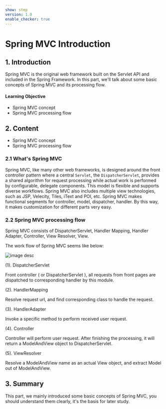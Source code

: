 ```yaml
---
show: step
version: 1.0
enable_checker: true
---
```

# Spring MVC Introduction

## 1. Introduction

Spring MVC is the original web framework built on the Servlet API and included in the Spring Framework. In this part, we'll talk about some basic concepts of Spring MVC and its processing flow.

#### Learning Objective

- Spring MVC concept
- Spring MVC processing flow

## 2. Content

- Spring MVC concept
- Spring MVC processing flow

### 2.1 What's Spring MVC

Spring MVC, like many other web frameworks, is designed around the front controller pattern where a central `Servlet`, the `DispatcherServlet`, provides a shared algorithm for request processing while actual work is performed by configurable, delegate components. This model is flexible and supports diverse workflows. Spring MVC also includes multiple view technologies, such as JSP, Velecity, Tiles, iText and POI, etc. Spring MVC makes functional segments for controller, model, dispatcher, handler. By this way, it makes customization for different parts very easy.

### 2.2 Spring MVC processing flow

Spring MVC consists of DispatcherServlet, Handler Mapping, Handler Adapter, Controller, View Resolver, View.

The work flow of Spring MVC seems like below:


![image desc](https://labex.io/upload/M/S/B/JtEXcoWTdOvm.png)


(1). DispatcherServlet

Front controller ( or DispatcherServlet ), all requests from front pages are dispatched to corresponding handler by this  module.

(2). HandlerMapping

Resolve request url, and find corresponding class to handle the request.

(3). HandlerAdapter

Invoke a specific method to perform received user request.

(4). Controller

Controller will perform user request. After finishing the processing, it will return a ModelAndView object to DispatcherServlet.

(5). ViewResolver

Resolve a ModelAndView name as an actual View object, and extract Model out of ModelAndView.

## 3. Summary

This part, we mainly introduced some basic concepts of Spring MVC, you should understand them clearly, it's the basis for later study.